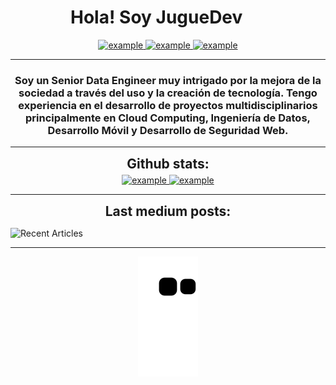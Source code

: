 <h1 align="center">Hola! Soy JugueDev <img width="30px"></h1>


<div style="margin-top:10px" align="center">
  <div>
    <a href="https://medium.com/@JugueDev" target="_blank">
      <img src="https://img.shields.io/badge/medium-000000.svg?style=for-the-badge&logo=medium&logoColor=white" alt="example"/>
    </a>
    <a  href="https://linkedin.com/in/example" target="_blank">
      <img src="https://img.shields.io/badge/Linked%20In-0A66C2.svg?style=for-the-badge&logo=linkedin&logoColor=white" alt="example"/>
    </a>
    <a href="https://tiktok.com/example" target="_blank">
      <img src="https://img.shields.io/badge/TikTok-000000?style=for-the-badge&logo=tiktok&logoColor=white" alt="example"/>
    </a>
  </div>
</div>

----

  
<h3 font-size="20" align="center">
Soy un Senior Data Engineer muy intrigado por la mejora de la sociedad a través del uso y la creación de tecnología. Tengo experiencia en el desarrollo de proyectos multidisciplinarios principalmente en Cloud Computing, Ingeniería de Datos, Desarrollo Móvil y Desarrollo de Seguridad Web.
</h3>

----

<div align="center">
<h2 align="center" style="margin: 5px 10px;">Github stats:</h2> 
      <a href="https://github.com/JugueDev" target="_blank">
      <img src="https://github-readme-stats.vercel.app/api?username=JugueDev&show_icons=true&theme=dracula&locale=en" alt="example"/>
    </a>
      <a href="https://github.com/JugueDev" target="_blank">
      <img src="https://github-readme-streak-stats.herokuapp.com/?user=JugueDev&theme=dracula" alt="example"/>
    </a>
</div>

----

<h2 align="center" style="margin: 5px 10px;">Last medium posts:</h2> 

<a target="_blank"><img src="https://github-read-medium.vercel.app/latest?username=JugueDev&limit=6&theme=dracula" alt="Recent Articles"> 
<!--  theme=nord -->


  
----
  
<p align="center">
  <img src="https://github.com/JugueDev/JugueDev/blob/output/github-contribution-grid-snake.svg" alt="Snake animation"/>
</p>
